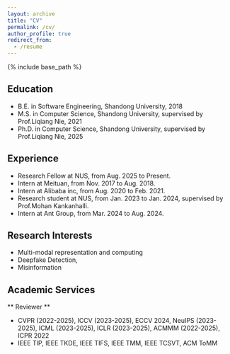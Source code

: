 ```yaml
---
layout: archive
title: "CV"
permalink: /cv/
author_profile: true
redirect_from:
  - /resume
---
```


{% include base_path %}

## Education
<!-- ====== -->
* B.E. in Software Engineering, Shandong University, 2018
* M.S. in Computer Science, Shandong University, supervised by Prof.Liqiang Nie, 2021
* Ph.D. in Computer Science, Shandong University, supervised by Prof.Liqiang Nie, 2025

## Experience
<!-- ====== -->
* Research Fellow at NUS, from Aug. 2025 to Present.
* Intern at Meituan, from Nov. 2017 to Aug. 2018.
* Intern at Alibaba inc, from Aug. 2020 to Feb. 2021.
* Research student at NUS, from Jan. 2023 to Jan. 2024, supervised by Prof.Mohan Kankanhalli.
* Intern at Ant Group, from Mar. 2024 to Aug. 2024.

## Research Interests
<!-- ====== -->
* Multi-modal representation and computing
* Deepfake Detection, 
* Misinformation

## Academic Services
<!-- ===== -->
** Reviewer **
* CVPR  (2022-2025), ICCV (2023-2025), ECCV 2024, NeuIPS (2023-2025), ICML (2023-2025), ICLR (2023-2025), ACMMM (2022-2025), ICPR 2022
*  IEEE TIP, IEEE TKDE, IEEE TIFS, IEEE TMM, IEEE TCSVT, ACM ToMM

<!-- Publications
======
  <ul>{% for post in site.publications %}
    {% include archive-single-cv.html %}
  {% endfor %}</ul> -->
